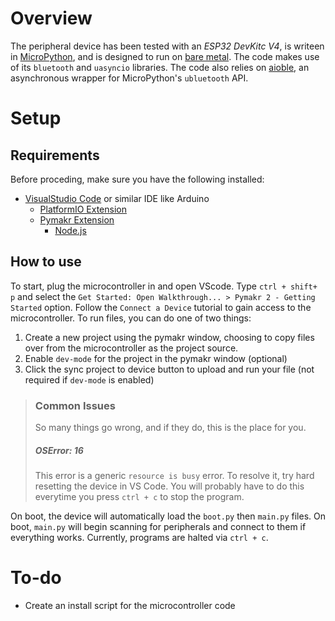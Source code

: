 # Overview
The peripheral device has been tested with an *ESP32 DevKitc V4*, is writeen in [MicroPython](https://micropython.org/download/), and is designed to run on [bare metal](https://www.techopedia.com/definition/2153/bare-metal). The code makes use of its `bluetooth` and `uasyncio` libraries. The code also relies on [aioble](https://github.com/micropython/micropython-lib/tree/master/micropython/bluetooth/aioble), an asynchronous wrapper for MicroPython's `ubluetooth` API.

# Setup

## Requirements
Before proceding, make sure you have the following installed:
* [VisualStudio Code](https://code.visualstudio.com/Download) or similar IDE like Arduino
	* [PlatformIO Extension](https://randomnerdtutorials.com/vs-code-platformio-ide-esp32-esp8266-arduino/#2)
	* [Pymakr Extension](https://lemariva.com/blog/2018/12/micropython-visual-studio-code-as-ide#:~:text=Code%20%2D%20Pymakr%20extension-,To,-use%20VSCode%20for)
		* [Node.js](https://nodejs.org/en/)
## How to use
To start, plug the microcontroller in and open VScode. Type `ctrl + shift+ p` and select the `Get Started: Open Walkthrough... > Pymakr 2 - Getting Started` option. Follow the `Connect a Device` tutorial to gain access to the microcontroller. To run files, you can do one of two things:
1. Create a new project using the pymakr window, choosing to copy files over from the microcontroller as the project source.
2. Enable `dev-mode` for the project in the pymakr window (optional)
3. Click the sync project to device button to upload and run your file (not required if `dev-mode` is enabled)

> ### Common Issues
> So many things go wrong, and if they do, this is the place for you.
> ##### OSError: 16
> This error is a generic `resource is busy` error. To resolve it, try hard resetting the device in VS Code. You will probably have to do this everytime you press `ctrl + c` to stop the program.

On boot, the device will automatically load the `boot.py` then `main.py` files. On boot, `main.py` will begin scanning for peripherals and connect to them if everything works. Currently, programs are halted via `ctrl + c`.

# To-do
* Create an install script for the microcontroller code
